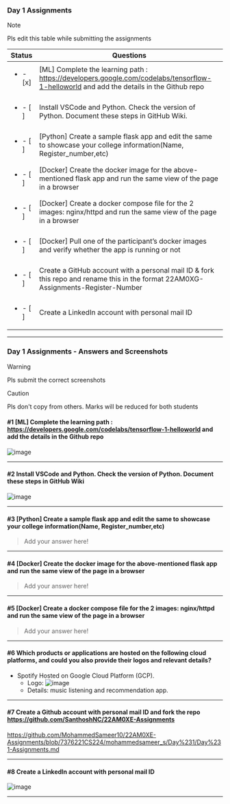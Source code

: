 ### Day 1 Assignments

> [!NOTE]
> Pls edit this table while submitting the assignments

| Status         | Questions     | 
|----------------|---------------|
| <ul><li>- [x] </li></ul> | [ML] Complete the learning path : https://developers.google.com/codelabs/tensorflow-1-helloworld and add the details in the Github repo |
| <ul><li>- [ ] </li></ul> | Install VSCode and Python. Check the version of Python. Document these steps in GitHub Wiki. |
| <ul><li>- [ ] </li></ul> | [Python] Create a sample flask app and edit the same to showcase your college information(Name, Register_number,etc) |
| <ul><li>- [ ] </li></ul> | [Docker] Create the docker image for the above-mentioned flask app and run the same view of the page in a browser |
| <ul><li>- [ ] </li></ul> | [Docker] Create a docker compose file for the 2 images: nginx/httpd and run the same view of the page in a browser |
| <ul><li>- [ ] </li></ul> | [Docker] Pull one of the participant’s docker images and verify whether the app is running or not  |
| <ul><li>- [ ] </li></ul> | Create a GitHub account with a personal mail ID & fork this repo and rename this in the format 22AM0XG-Assignments-Register-Number  |
| <ul><li>- [ ] </li></ul> | Create a LinkedIn account with personal mail ID  |

***

### Day 1 Assignments - Answers and Screenshots

> [!WARNING]
> Pls submit the correct screenshots

> [!CAUTION]
> Pls don't copy from others. Marks will be reduced for both students

#### #1 [ML] Complete the learning path : https://developers.google.com/codelabs/tensorflow-1-helloworld and add the details in the Github repo
![image](https://github.com/user-attachments/assets/931fdbe8-6b17-4a88-af13-61f592886fd2)


***

#### #2 Install VSCode and Python. Check the version of Python. Document these steps in GitHub Wiki
![image](https://github.com/user-attachments/assets/01eb5a95-4d4e-4842-a1f7-fc076820a5fe)



***

#### #3 [Python] Create a sample flask app and edit the same to showcase your college information(Name, Register_number,etc)
> Add your answer here!

***

#### #4 [Docker] Create the docker image for the above-mentioned flask app and run the same view of the page in a browser
> Add your answer here!

***

#### #5 [Docker] Create a docker compose file for the 2 images: nginx/httpd and run the same view of the page in a browser
> Add your answer here!

***

#### #6 Which products or applications are hosted on the following cloud platforms, and could you also provide their logos and relevant details? 
- Spotify Hosted on Google Cloud Platform (GCP).
  - Logo: ![image](https://github.com/user-attachments/assets/3f1172ff-7560-4b67-85ad-8e27cf18f045)
  - Details: music listening and recommendation app.


***

#### #7 Create a Github account with personal mail ID and fork the repo https://github.com/SanthoshNC/22AM0XE-Assignments
https://github.com/MohammedSameer10/22AM0XE-Assignments/blob/7376221CS224/mohammedsameer_s/Day%231/Day%231-Assignments.md

***

#### #8 Create a LinkedIn account with personal mail ID
![image](https://github.com/user-attachments/assets/a27871d1-9147-4acf-abc6-dd59467ffb98)


***
